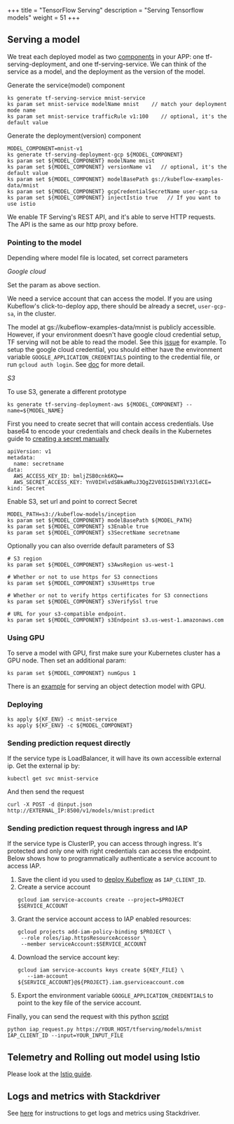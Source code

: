 +++
title = "TensorFlow Serving"
description = "Serving Tensorflow models"
weight = 51
+++

## Serving a model

We treat each deployed model as two [components](https://ksonnet.io/docs/tutorial#2-generate-and-deploy-an-app-component)
in your APP: one tf-serving-deployment, and one tf-serving-service.
We can think of the service as a model, and the deployment as the version of the model.

Generate the service(model) component

```
ks generate tf-serving-service mnist-service
ks param set mnist-service modelName mnist    // match your deployment mode name
ks param set mnist-service trafficRule v1:100    // optional, it's the default value
```

Generate the deployment(version) component

```
MODEL_COMPONENT=mnist-v1
ks generate tf-serving-deployment-gcp ${MODEL_COMPONENT}
ks param set ${MODEL_COMPONENT} modelName mnist
ks param set ${MODEL_COMPONENT} versionName v1   // optional, it's the default value
ks param set ${MODEL_COMPONENT} modelBasePath gs://kubeflow-examples-data/mnist
ks param set ${MODEL_COMPONENT} gcpCredentialSecretName user-gcp-sa
ks param set ${MODEL_COMPONENT} injectIstio true   // If you want to use istio
```

We enable TF Serving's REST API, and it's able to serve HTTP requests. The API is the same as our http proxy before.

### Pointing to the model
Depending where model file is located, set correct parameters

*Google cloud*

Set the param as above section.

We need a service account that can access the model.
If you are using Kubeflow's click-to-deploy app, there should be already a secret, `user-gcp-sa`, in the cluster.

The model at gs://kubeflow-examples-data/mnist is publicly accessible. However, if your environment doesn't
have google cloud credential setup, TF serving will not be able to read the model.
See this [issue](https://github.com/kubeflow/kubeflow/issues/621) for example.
To setup the google cloud credential, you should either have the environment variable
`GOOGLE_APPLICATION_CREDENTIALS` pointing to the credential file, or run `gcloud auth login`.
See [doc](https://cloud.google.com/docs/authentication/) for more detail.

*S3*

To use S3, generate a different prototype
```
ks generate tf-serving-deployment-aws ${MODEL_COMPONENT} --name=${MODEL_NAME}
```

First you need to create secret that will contain access credentials. Use base64 to encode your credentials and check deails in the Kubernetes guide to [creating a secret manually](https://kubernetes.io/docs/concepts/configuration/secret/#creating-a-secret-manually)
```
apiVersion: v1
metadata:
  name: secretname
data:
  AWS_ACCESS_KEY_ID: bmljZSB0cnk6KQ==
  AWS_SECRET_ACCESS_KEY: YnV0IHlvdSBkaWRuJ3QgZ2V0IG15IHNlY3JldCE=
kind: Secret
```

Enable S3, set url and point to correct Secret

```
MODEL_PATH=s3://kubeflow-models/inception
ks param set ${MODEL_COMPONENT} modelBasePath ${MODEL_PATH}
ks param set ${MODEL_COMPONENT} s3Enable true
ks param set ${MODEL_COMPONENT} s3SecretName secretname
```

Optionally you can also override default parameters of S3

```
# S3 region
ks param set ${MODEL_COMPONENT} s3AwsRegion us-west-1

# Whether or not to use https for S3 connections
ks param set ${MODEL_COMPONENT} s3UseHttps true

# Whether or not to verify https certificates for S3 connections
ks param set ${MODEL_COMPONENT} s3VerifySsl true

# URL for your s3-compatible endpoint.
ks param set ${MODEL_COMPONENT} s3Endpoint s3.us-west-1.amazonaws.com
```

### Using GPU
To serve a model with GPU, first make sure your Kubernetes cluster has a GPU node. Then set an additional param:
```
ks param set ${MODEL_COMPONENT} numGpus 1
```
 There is an [example](https://github.com/kubeflow/examples/blob/master/object_detection/tf_serving_gpu.md)
for serving an object detection model with GPU.

### Deploying

```
ks apply ${KF_ENV} -c mnist-service
ks apply ${KF_ENV} -c ${MODEL_COMPONENT}
```

### Sending prediction request directly
If the service type is LoadBalancer, it will have its own accessible external ip.
Get the external ip by:

```
kubectl get svc mnist-service
```

And then send the request

```
curl -X POST -d @input.json http://EXTERNAL_IP:8500/v1/models/mnist:predict
```

### Sending prediction request through ingress and IAP
If the service type is ClusterIP, you can access through ingress.
It's protected and only one with right credentials can access the endpoint.
Below shows how to programmatically authenticate a service account to access IAP.

1. Save the client id you used to [deploy Kubeflow](https://www.kubeflow.org/docs/started/getting-started-gke/) as `IAP_CLIENT_ID`.
2. Create a service account
   ```
   gcloud iam service-accounts create --project=$PROJECT $SERVICE_ACCOUNT
   ```
3. Grant the service account access to IAP enabled resources:
   ```
   gcloud projects add-iam-policy-binding $PROJECT \
    --role roles/iap.httpsResourceAccessor \
    --member serviceAccount:$SERVICE_ACCOUNT
   ```
4. Download the service account key:
   ```
   gcloud iam service-accounts keys create ${KEY_FILE} \
      --iam-account ${SERVICE_ACCOUNT}@${PROJECT}.iam.gserviceaccount.com
   ```
5. Export the environment variable `GOOGLE_APPLICATION_CREDENTIALS` to point to the key file of the service account.

Finally, you can send the request with this python
[script](https://github.com/kubeflow/kubeflow/blob/master/docs/gke/iap_request.py)

```
python iap_request.py https://YOUR_HOST/tfserving/models/mnist IAP_CLIENT_ID --input=YOUR_INPUT_FILE
```

## Telemetry and Rolling out model using Istio

Please look at the [Istio guide](/docs/guides/components/istio/).

## Logs and metrics with Stackdriver
See [here](/docs/guides/monitoring/) for instructions to get logs and metrics
using Stackdriver.
